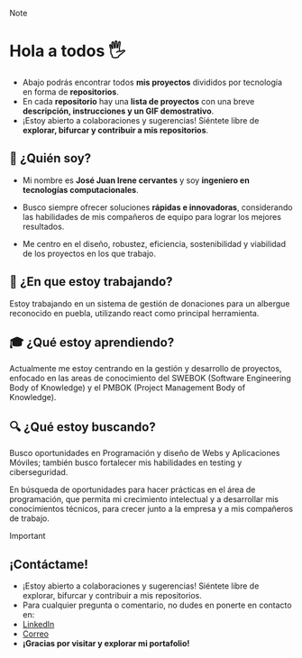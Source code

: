 
> [!NOTE]
> # Hola a todos 🖐️
> - Abajo podrás encontrar todos **mis proyectos** divididos por tecnología en forma de **repositorios**.
> - En cada **repositorio** hay una **lista de proyectos** con una breve **descripción, instrucciones y un GIF demostrativo**.
> - ¡Estoy abierto a colaboraciones y sugerencias! Siéntete libre de **explorar, bifurcar y contribuir a mis repositorios**.

## 👤 ¿Quién soy?

- Mi nombre es **José Juan Irene cervantes** y soy **ingeniero en tecnologías computacionales**.

- Busco siempre ofrecer soluciones **rápidas e innovadoras**, considerando las habilidades de mis compañeros de equipo para lograr los mejores resultados. 

- Me centro en el diseño, robustez, eficiencia, sostenibilidad y viabilidad de los proyectos en los que trabajo.

## 💼 ¿En que estoy trabajando?
Estoy trabajando en un sistema de gestión de donaciones para un albergue reconocido en puebla, utilizando react como principal herramienta.

## 🎓 ¿Qué estoy aprendiendo?
Actualmente me estoy centrando en la gestión y desarrollo de proyectos, enfocado en las areas de conocimiento del SWEBOK (Software Engineering Body of Knowledge) y el PMBOK (Project Management Body of Knowledge).

## 🔍 ¿Qué estoy buscando?

Busco oportunidades en Programación y diseño de Webs y Aplicaciones Móviles; también busco fortalecer mis habilidades en testing y ciberseguridad.

En búsqueda de oportunidades para hacer prácticas en el área de programación, que permita mi crecimiento intelectual y a desarrollar mis conocimientos técnicos, para crecer junto a la empresa y a mis compañeros de trabajo.


>[!IMPORTANT]
> ## ¡Contáctame!
> - ¡Estoy abierto a colaboraciones y sugerencias! Siéntete libre de explorar, bifurcar y contribuir a mis repositorios.
> - Para cualquier pregunta o comentario, no dudes en ponerte en contacto en:
> - [LinkedIn](https://www.linkedin.com/in/jossjic/)
> - [Correo](mailto:jossjic_03@hotmail.com)
> - **¡Gracias por visitar y explorar mi portafolio!**
